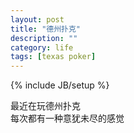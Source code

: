 ```yaml
---
layout: post
title: "德州扑克"
description: ""
category: life
tags: [texas poker]
---
```

{% include JB/setup %}

最近在玩德州扑克  
每次都有一种意犹未尽的感觉

